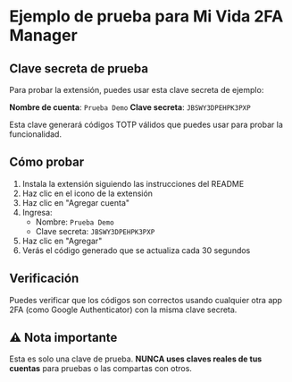# Ejemplo de prueba para Mi Vida 2FA Manager

## Clave secreta de prueba

Para probar la extensión, puedes usar esta clave secreta de ejemplo:

**Nombre de cuenta**: `Prueba Demo`
**Clave secreta**: `JBSWY3DPEHPK3PXP`

Esta clave generará códigos TOTP válidos que puedes usar para probar la funcionalidad.

## Cómo probar

1. Instala la extensión siguiendo las instrucciones del README
2. Haz clic en el icono de la extensión
3. Haz clic en "Agregar cuenta"
4. Ingresa:
   - Nombre: `Prueba Demo`
   - Clave secreta: `JBSWY3DPEHPK3PXP`
5. Haz clic en "Agregar"
6. Verás el código generado que se actualiza cada 30 segundos

## Verificación

Puedes verificar que los códigos son correctos usando cualquier otra app 2FA (como Google Authenticator) con la misma clave secreta.

## ⚠️ Nota importante

Esta es solo una clave de prueba. **NUNCA uses claves reales de tus cuentas** para pruebas o las compartas con otros.
